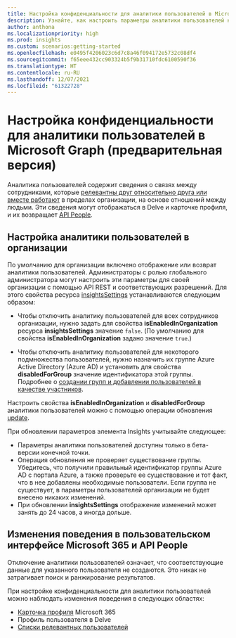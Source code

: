 ```yaml
---
title: Настройка конфиденциальности для аналитики пользователей в Microsoft Graph
description: Узнайте, как настроить параметры аналитики пользователей на уровне организации с помощью API Microsoft GRAPH.
author: anthona
ms.localizationpriority: high
ms.prod: insights
ms.custom: scenarios:getting-started
ms.openlocfilehash: e0495f4206023c6d7c8a46f094172e5732c08df4
ms.sourcegitcommit: f65eee432cc903324b5f9b31710fdc6100590f36
ms.translationtype: HT
ms.contentlocale: ru-RU
ms.lasthandoff: 12/07/2021
ms.locfileid: "61322728"
---
```

# <a name="customizing-people-insights-privacy-in-microsoft-graph-preview"></a>Настройка конфиденциальности для аналитики пользователей в Microsoft Graph (предварительная версия)

Аналитика пользователей содержит сведения о связях между сотрудниками, которые [релевантны друг относительно друга или вместе работают](people-example.md#including-a-person-as-relevant-or-working-with) в пределах организации, на основе отношений между людьми. Эти сведения могут отображаться в Delve и карточке профиля, и их возвращает [API People](/graph/api/user-list-people?view=graph-rest-beta&preserve-view=true).


## <a name="customizing-people-insights-for-an-organization"></a>Настройка аналитики пользователей в организации

По умолчанию для организации включено отображение или возврат аналитики пользователей. Администраторы с ролью глобального администратора могут настроить эти параметры для своей организации с помощью API REST и соответствующих разрешений. Для этого свойства ресурса [insightsSettings](/graph/api/resources/insightssettings?view=graph-rest-beta&preserve-view=true) устанавливаются следующим образом:

- Чтобы отключить аналитику пользователей для всех сотрудников организации, нужно задать для свойства **isEnabledInOrganization** ресурса **insightsSettings** значение `false`. (По умолчанию для свойства **isEnabledInOrganization** задано значение `true`.)

- Чтобы отключить аналитику пользователей для некоторого подмножества пользователей, нужно назначить их группе Azure Active Directory (Azure AD) и установить для свойства **disabledForGroup** значение идентификатора этой группы. Подробнее о [создании групп и добавлении пользователей в качестве участников](/azure/active-directory/fundamentals/active-directory-groups-create-azure-portal). 

Настроить свойства **isEnabledInOrganization** и **disabledForGroup** аналитики пользователей можно с помощью операции обновления [update](/graph/api/insightssettings-update?view=graph-rest-beta&preserve-view=true). 

При обновлении параметров элемента Insights учитывайте следующее: 
* Параметры аналитики пользователей доступны только в бета-версии конечной точки. 
* Операция обновления не проверяет существование группы. Убедитесь, что получили правильный идентификатор группы Azure AD с портала Azure, а также проверьте ее существование и тот факт, что в нее добавлены необходимые пользователи. Если группа не существует, в параметры пользователей организации не будет внесено никаких изменений. 
* При обновлении **insightsSettings** отображение изменений может занять до 24 часов, а иногда дольше. 

## <a name="behavior-changes-in-the-microsoft-365-ui-and-people-api"></a>Изменения поведения в пользовательском интерфейсе Microsoft 365 и API People 

Отключение аналитики пользователей означает, что соответствующие данные для указанного пользователя не создаются. Это никак не затрагивает поиск и ранжирование результатов.

При настройке конфиденциальности для аналитики пользователей можно наблюдать изменения поведения в следующих областях:
* [Карточка профиля](https://support.microsoft.com/office/profile-cards-in-microsoft-365-e80f931f-5fc4-4a59-ba6e-c1e35a85b501) Microsoft 365
* Профиль пользователя в Delve
* [Списки релевантных пользователей](/graph/api/user-list-people?view=graph-rest-beta&preserve-view=true)

